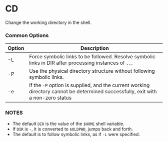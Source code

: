 # CD

Change the working directory in the shell.

### Common Options
| Option | Description |
| --- | --- |
| -L | Force symbolic links to be followed. Resolve symbolic links in DIR after processing instances of `..`. |
| -P | Use the physical directory structure without following symbolic links.
| -e | If the `-P` option is supplied, and the current working directory cannot be determined successfully, exit with a non-zero status |

### NOTES
* The default `DIR` is the value of the `$HOME` shell variable.
* If `DIR` is `-`, it is converted to `$OLDPWD`, jumps back and forth.
* The default is to follow symbolic links, as if `-L` were specified.


